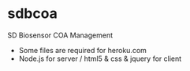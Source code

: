 sdbcoa
======

SD Biosensor COA Management

 - Some files are required for heroku.com
 - Node.js for server / html5 & css & jquery for client
